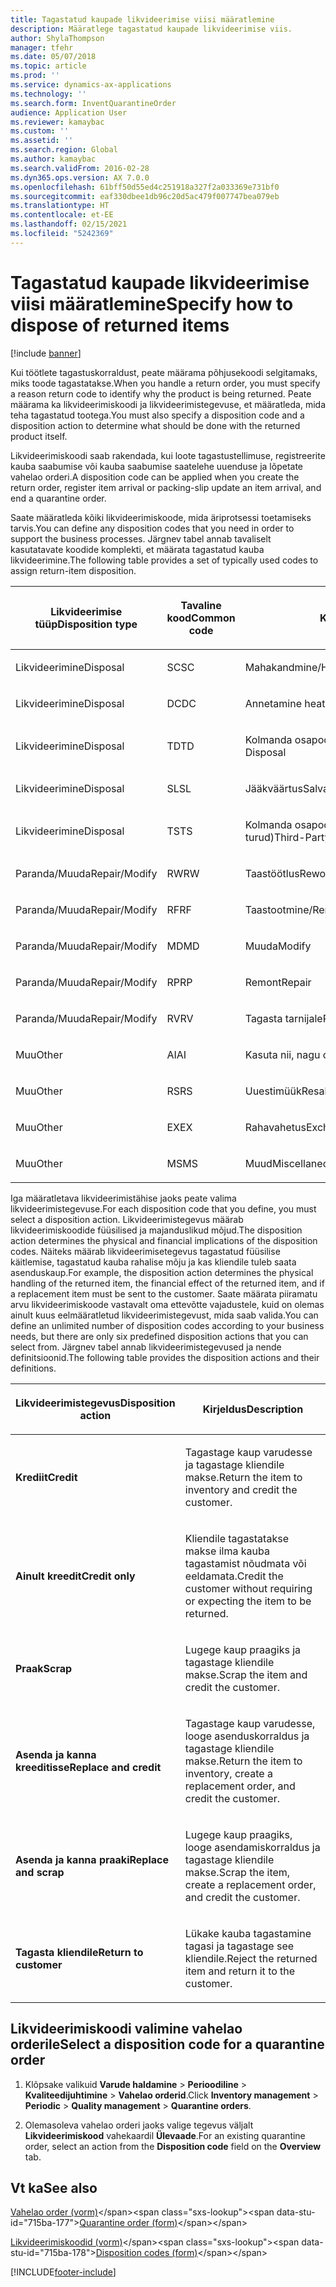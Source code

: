 ```yaml
---
title: Tagastatud kaupade likvideerimise viisi määratlemine
description: Määratlege tagastatud kaupade likvideerimise viis.
author: ShylaThompson
manager: tfehr
ms.date: 05/07/2018
ms.topic: article
ms.prod: ''
ms.service: dynamics-ax-applications
ms.technology: ''
ms.search.form: InventQuarantineOrder
audience: Application User
ms.reviewer: kamaybac
ms.custom: ''
ms.assetid: ''
ms.search.region: Global
ms.author: kamaybac
ms.search.validFrom: 2016-02-28
ms.dyn365.ops.version: AX 7.0.0
ms.openlocfilehash: 61bff50d55ed4c251918a327f2a033369e731bf0
ms.sourcegitcommit: eaf330dbee1db96c20d5ac479f007747bea079eb
ms.translationtype: HT
ms.contentlocale: et-EE
ms.lasthandoff: 02/15/2021
ms.locfileid: "5242369"
---
```

# <a name="specify-how-to-dispose-of-returned-items"></a><span data-ttu-id="715ba-103">Tagastatud kaupade likvideerimise viisi määratlemine</span><span class="sxs-lookup"><span data-stu-id="715ba-103">Specify how to dispose of returned items</span></span> 

[!include [banner](../includes/banner.md)]


<span data-ttu-id="715ba-104">Kui töötlete tagastuskorraldust, peate määrama põhjusekoodi selgitamaks, miks toode tagastatakse.</span><span class="sxs-lookup"><span data-stu-id="715ba-104">When you handle a return order, you must specify a reason return code to identify why the product is being returned.</span></span> <span data-ttu-id="715ba-105">Peate määrama ka likvideerimiskoodi ja likvideerimistegevuse, et määratleda, mida teha tagastatud tootega.</span><span class="sxs-lookup"><span data-stu-id="715ba-105">You must also specify a disposition code and a disposition action to determine what should be done with the returned product itself.</span></span>

<span data-ttu-id="715ba-106">Likvideerimiskoodi saab rakendada, kui loote tagastustellimuse, registreerite kauba saabumise või kauba saabumise saatelehe uuenduse ja lõpetate vahelao orderi.</span><span class="sxs-lookup"><span data-stu-id="715ba-106">A disposition code can be applied when you create the return order, register item arrival or packing-slip update an item arrival, and end a quarantine order.</span></span>

<span data-ttu-id="715ba-107">Saate määratleda kõiki likvideerimiskoode, mida äriprotsessi toetamiseks tarvis.</span><span class="sxs-lookup"><span data-stu-id="715ba-107">You can define any disposition codes that you need in order to support the business processes.</span></span> <span data-ttu-id="715ba-108">Järgnev tabel annab tavaliselt kasutatavate koodide komplekti, et määrata tagastatud kauba likvideerimine.</span><span class="sxs-lookup"><span data-stu-id="715ba-108">The following table provides a set of typically used codes to assign return-item disposition.</span></span>

<table>
<colgroup>
<col style="width: 33%" />
<col style="width: 33%" />
<col style="width: 33%" />
</colgroup>
<thead>
<tr class="header">
<th><p><span data-ttu-id="715ba-109">Likvideerimise tüüp</span><span class="sxs-lookup"><span data-stu-id="715ba-109">Disposition type</span></span></p></th>
<th><p><span data-ttu-id="715ba-110">Tavaline kood</span><span class="sxs-lookup"><span data-stu-id="715ba-110">Common code</span></span></p></th>
<th><p><span data-ttu-id="715ba-111">Kirjeldus</span><span class="sxs-lookup"><span data-stu-id="715ba-111">Description</span></span></p></th>
</tr>
</thead>
<tbody>
<tr class="odd">
<td><p><span data-ttu-id="715ba-112">Likvideerimine</span><span class="sxs-lookup"><span data-stu-id="715ba-112">Disposal</span></span></p></td>
<td><p><span data-ttu-id="715ba-113">SC</span><span class="sxs-lookup"><span data-stu-id="715ba-113">SC</span></span></p></td>
<td><p><span data-ttu-id="715ba-114">Mahakandmine/Hävitamine</span><span class="sxs-lookup"><span data-stu-id="715ba-114">Scrap/Destroy</span></span></p></td>
</tr>
<tr class="even">
<td><p><span data-ttu-id="715ba-115">Likvideerimine</span><span class="sxs-lookup"><span data-stu-id="715ba-115">Disposal</span></span></p></td>
<td><p><span data-ttu-id="715ba-116">DC</span><span class="sxs-lookup"><span data-stu-id="715ba-116">DC</span></span></p></td>
<td><p><span data-ttu-id="715ba-117">Annetamine heategevuseks</span><span class="sxs-lookup"><span data-stu-id="715ba-117">Donate to Charity</span></span></p></td>
</tr>
<tr class="odd">
<td><p><span data-ttu-id="715ba-118">Likvideerimine</span><span class="sxs-lookup"><span data-stu-id="715ba-118">Disposal</span></span></p></td>
<td><p><span data-ttu-id="715ba-119">TD</span><span class="sxs-lookup"><span data-stu-id="715ba-119">TD</span></span></p></td>
<td><p><span data-ttu-id="715ba-120">Kolmanda osapoole likvideerimine</span><span class="sxs-lookup"><span data-stu-id="715ba-120">Third-Party Disposal</span></span></p></td>
</tr>
<tr class="even">
<td><p><span data-ttu-id="715ba-121">Likvideerimine</span><span class="sxs-lookup"><span data-stu-id="715ba-121">Disposal</span></span></p></td>
<td><p><span data-ttu-id="715ba-122">SL</span><span class="sxs-lookup"><span data-stu-id="715ba-122">SL</span></span></p></td>
<td><p><span data-ttu-id="715ba-123">Jääkväärtus</span><span class="sxs-lookup"><span data-stu-id="715ba-123">Salvage</span></span></p></td>
</tr>
<tr class="odd">
<td><p><span data-ttu-id="715ba-124">Likvideerimine</span><span class="sxs-lookup"><span data-stu-id="715ba-124">Disposal</span></span></p></td>
<td><p><span data-ttu-id="715ba-125">TS</span><span class="sxs-lookup"><span data-stu-id="715ba-125">TS</span></span></p></td>
<td><p><span data-ttu-id="715ba-126">Kolmanda osapoole müük (teisejärgulised turud)</span><span class="sxs-lookup"><span data-stu-id="715ba-126">Third-Party Sale (Secondary Markets)</span></span></p></td>
</tr>
<tr class="even">
<td><p><span data-ttu-id="715ba-127">Paranda/Muuda</span><span class="sxs-lookup"><span data-stu-id="715ba-127">Repair/Modify</span></span></p></td>
<td><p><span data-ttu-id="715ba-128">RW</span><span class="sxs-lookup"><span data-stu-id="715ba-128">RW</span></span></p></td>
<td><p><span data-ttu-id="715ba-129">Taastöötlus</span><span class="sxs-lookup"><span data-stu-id="715ba-129">Rework</span></span></p></td>
</tr>
<tr class="odd">
<td><p><span data-ttu-id="715ba-130">Paranda/Muuda</span><span class="sxs-lookup"><span data-stu-id="715ba-130">Repair/Modify</span></span></p></td>
<td><p><span data-ttu-id="715ba-131">RF</span><span class="sxs-lookup"><span data-stu-id="715ba-131">RF</span></span></p></td>
<td><p><span data-ttu-id="715ba-132">Taastootmine/Remontimine</span><span class="sxs-lookup"><span data-stu-id="715ba-132">Remanufacture/Refurbish</span></span></p></td>
</tr>
<tr class="even">
<td><p><span data-ttu-id="715ba-133">Paranda/Muuda</span><span class="sxs-lookup"><span data-stu-id="715ba-133">Repair/Modify</span></span></p></td>
<td><p><span data-ttu-id="715ba-134">MD</span><span class="sxs-lookup"><span data-stu-id="715ba-134">MD</span></span></p></td>
<td><p><span data-ttu-id="715ba-135">Muuda</span><span class="sxs-lookup"><span data-stu-id="715ba-135">Modify</span></span></p></td>
</tr>
<tr class="odd">
<td><p><span data-ttu-id="715ba-136">Paranda/Muuda</span><span class="sxs-lookup"><span data-stu-id="715ba-136">Repair/Modify</span></span></p></td>
<td><p><span data-ttu-id="715ba-137">RP</span><span class="sxs-lookup"><span data-stu-id="715ba-137">RP</span></span></p></td>
<td><p><span data-ttu-id="715ba-138">Remont</span><span class="sxs-lookup"><span data-stu-id="715ba-138">Repair</span></span></p></td>
</tr>
<tr class="even">
<td><p><span data-ttu-id="715ba-139">Paranda/Muuda</span><span class="sxs-lookup"><span data-stu-id="715ba-139">Repair/Modify</span></span></p></td>
<td><p><span data-ttu-id="715ba-140">RV</span><span class="sxs-lookup"><span data-stu-id="715ba-140">RV</span></span></p></td>
<td><p><span data-ttu-id="715ba-141">Tagasta tarnijale</span><span class="sxs-lookup"><span data-stu-id="715ba-141">Return to Vendor</span></span></p></td>
</tr>
<tr class="odd">
<td><p><span data-ttu-id="715ba-142">Muu</span><span class="sxs-lookup"><span data-stu-id="715ba-142">Other</span></span></p></td>
<td><p><span data-ttu-id="715ba-143">AI</span><span class="sxs-lookup"><span data-stu-id="715ba-143">AI</span></span></p></td>
<td><p><span data-ttu-id="715ba-144">Kasuta nii, nagu on</span><span class="sxs-lookup"><span data-stu-id="715ba-144">Use as is</span></span></p></td>
</tr>
<tr class="even">
<td><p><span data-ttu-id="715ba-145">Muu</span><span class="sxs-lookup"><span data-stu-id="715ba-145">Other</span></span></p></td>
<td><p><span data-ttu-id="715ba-146">RS</span><span class="sxs-lookup"><span data-stu-id="715ba-146">RS</span></span></p></td>
<td><p><span data-ttu-id="715ba-147">Uuestimüük</span><span class="sxs-lookup"><span data-stu-id="715ba-147">Resale</span></span></p></td>
</tr>
<tr class="odd">
<td><p><span data-ttu-id="715ba-148">Muu</span><span class="sxs-lookup"><span data-stu-id="715ba-148">Other</span></span></p></td>
<td><p><span data-ttu-id="715ba-149">EX</span><span class="sxs-lookup"><span data-stu-id="715ba-149">EX</span></span></p></td>
<td><p><span data-ttu-id="715ba-150">Rahavahetus</span><span class="sxs-lookup"><span data-stu-id="715ba-150">Exchange</span></span></p></td>
</tr>
<tr class="even">
<td><p><span data-ttu-id="715ba-151">Muu</span><span class="sxs-lookup"><span data-stu-id="715ba-151">Other</span></span></p></td>
<td><p><span data-ttu-id="715ba-152">MS</span><span class="sxs-lookup"><span data-stu-id="715ba-152">MS</span></span></p></td>
<td><p><span data-ttu-id="715ba-153">Muud</span><span class="sxs-lookup"><span data-stu-id="715ba-153">Miscellaneous</span></span></p></td>
</tr>
</tbody>
</table>


<span data-ttu-id="715ba-154">Iga määratletava likvideerimistähise jaoks peate valima likvideerimistegevuse.</span><span class="sxs-lookup"><span data-stu-id="715ba-154">For each disposition code that you define, you must select a disposition action.</span></span> <span data-ttu-id="715ba-155">Likvideerimistegevus määrab likvideerimiskoodide füüsilised ja majanduslikud mõjud.</span><span class="sxs-lookup"><span data-stu-id="715ba-155">The disposition action determines the physical and financial implications of the disposition codes.</span></span> <span data-ttu-id="715ba-156">Näiteks määrab likvideerimisetegevus tagastatud füüsilise käitlemise, tagastatud kauba rahalise mõju ja kas kliendile tuleb saata asenduskaup.</span><span class="sxs-lookup"><span data-stu-id="715ba-156">For example, the disposition action determines the physical handling of the returned item, the financial effect of the returned item, and if a replacement item must be sent to the customer.</span></span> <span data-ttu-id="715ba-157">Saate määrata piiramatu arvu likvideerimiskoode vastavalt oma ettevõtte vajadustele, kuid on olemas ainult kuus eelmääratletud likvideerimistegevust, mida saab valida.</span><span class="sxs-lookup"><span data-stu-id="715ba-157">You can define an unlimited number of disposition codes according to your business needs, but there are only six predefined disposition actions that you can select from.</span></span> <span data-ttu-id="715ba-158">Järgnev tabel annab likvideerimistegevused ja nende definitsioonid.</span><span class="sxs-lookup"><span data-stu-id="715ba-158">The following table provides the disposition actions and their definitions.</span></span>

<table>
<colgroup>
<col style="width: 50%" />
<col style="width: 50%" />
</colgroup>
<thead>
<tr class="header">
<th><p><span data-ttu-id="715ba-159">Likvideerimistegevus</span><span class="sxs-lookup"><span data-stu-id="715ba-159">Disposition action</span></span></p></th>
<th><p><span data-ttu-id="715ba-160">Kirjeldus</span><span class="sxs-lookup"><span data-stu-id="715ba-160">Description</span></span></p></th>
</tr>
</thead>
<tbody>
<tr class="odd">
<td><p><span data-ttu-id="715ba-161"><strong>Krediit</strong></span><span class="sxs-lookup"><span data-stu-id="715ba-161"><strong>Credit</strong></span></span></p></td>
<td><p><span data-ttu-id="715ba-162">Tagastage kaup varudesse ja tagastage kliendile makse.</span><span class="sxs-lookup"><span data-stu-id="715ba-162">Return the item to inventory and credit the customer.</span></span></p></td>
</tr>
<tr class="even">
<td><p><span data-ttu-id="715ba-163"><strong>Ainult kreedit</strong></span><span class="sxs-lookup"><span data-stu-id="715ba-163"><strong>Credit only</strong></span></span></p></td>
<td><p><span data-ttu-id="715ba-164">Kliendile tagastatakse makse ilma kauba tagastamist nõudmata või eeldamata.</span><span class="sxs-lookup"><span data-stu-id="715ba-164">Credit the customer without requiring or expecting the item to be returned.</span></span></p></td>
</tr>
<tr class="odd">
<td><p><span data-ttu-id="715ba-165"><strong>Praak</strong></span><span class="sxs-lookup"><span data-stu-id="715ba-165"><strong>Scrap</strong></span></span></p></td>
<td><p><span data-ttu-id="715ba-166">Lugege kaup praagiks ja tagastage kliendile makse.</span><span class="sxs-lookup"><span data-stu-id="715ba-166">Scrap the item and credit the customer.</span></span></p></td>
</tr>
<tr class="even">
<td><p><span data-ttu-id="715ba-167"><strong>Asenda ja kanna kreeditisse</strong></span><span class="sxs-lookup"><span data-stu-id="715ba-167"><strong>Replace and credit</strong></span></span></p></td>
<td><p><span data-ttu-id="715ba-168">Tagastage kaup varudesse, looge asenduskorraldus ja tagastage kliendile makse.</span><span class="sxs-lookup"><span data-stu-id="715ba-168">Return the item to inventory, create a replacement order, and credit the customer.</span></span></p></td>
</tr>
<tr class="odd">
<td><p><span data-ttu-id="715ba-169"><strong>Asenda ja kanna praaki</strong></span><span class="sxs-lookup"><span data-stu-id="715ba-169"><strong>Replace and scrap</strong></span></span></p></td>
<td><p><span data-ttu-id="715ba-170">Lugege kaup praagiks, looge asendamiskorraldus ja tagastage kliendile makse.</span><span class="sxs-lookup"><span data-stu-id="715ba-170">Scrap the item, create a replacement order, and credit the customer.</span></span></p></td>
</tr>
<tr class="even">
<td><p><span data-ttu-id="715ba-171"><strong>Tagasta kliendile</strong></span><span class="sxs-lookup"><span data-stu-id="715ba-171"><strong>Return to customer</strong></span></span></p></td>
<td><p><span data-ttu-id="715ba-172">Lükake kauba tagastamine tagasi ja tagastage see kliendile.</span><span class="sxs-lookup"><span data-stu-id="715ba-172">Reject the returned item and return it to the customer.</span></span></p></td>
</tr>
</tbody>
</table>


## <a name="select-a-disposition-code-for-a-quarantine-order"></a><span data-ttu-id="715ba-173">Likvideerimiskoodi valimine vahelao orderile</span><span class="sxs-lookup"><span data-stu-id="715ba-173">Select a disposition code for a quarantine order</span></span>

1.  <span data-ttu-id="715ba-174">Klõpsake valikuid **Varude haldamine** \> **Perioodiline** \> **Kvaliteedijuhtimine** \> **Vahelao orderid**.</span><span class="sxs-lookup"><span data-stu-id="715ba-174">Click **Inventory management** \> **Periodic** \> **Quality management** \> **Quarantine orders**.</span></span>

2.  <span data-ttu-id="715ba-175">Olemasoleva vahelao orderi jaoks valige tegevus väljalt **Likvideerimiskood** vahekaardil **Ülevaade**.</span><span class="sxs-lookup"><span data-stu-id="715ba-175">For an existing quarantine order, select an action from the **Disposition code** field on the **Overview** tab.</span></span>



## <a name="see-also"></a><span data-ttu-id="715ba-176">Vt ka</span><span class="sxs-lookup"><span data-stu-id="715ba-176">See also</span></span>

<span data-ttu-id="715ba-177">[Vahelao order (vorm)](https://technet.microsoft.com/library/aa554073(v=ax.60))</span><span class="sxs-lookup"><span data-stu-id="715ba-177">[Quarantine order (form)](https://technet.microsoft.com/library/aa554073(v=ax.60))</span></span>

<span data-ttu-id="715ba-178">[Likvideerimiskoodid (vorm)](https://technet.microsoft.com/library/hh597113\(v=ax.60\))</span><span class="sxs-lookup"><span data-stu-id="715ba-178">[Disposition codes (form)](https://technet.microsoft.com/library/hh597113\(v=ax.60\))</span></span>

  




[!INCLUDE[footer-include](../../includes/footer-banner.md)]